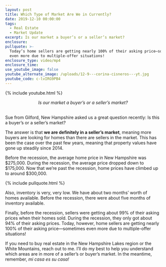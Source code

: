 ```yaml
---
layout: post
title: Which Type of Market Are We in Currently?
date: 2019-12-10 00:00:00
tags:
  - Real Estate
  - Market Update
excerpt: Is our market a buyer’s or a seller’s market?
enclosure:
pullquote: >-
  Today’s home sellers are getting nearly 100% of their asking price—sometimes
  even more due to multiple-offer situations!
enclosure_type: video/mp4
enclosure_time:
use_youtube_image: false
youtube_alternate_image: /uploads/12-9---corina-cisneros---yt.jpg
youtube_code: c-lvIRG9PB4
---
```


{% include youtube.html %}

<center><em>Is our market a buyer’s or a seller’s market?</em></center>

<br>Sue from Gilford, New Hampshire asked us a great question recently: Is this a buyer’s or a seller’s market?

The answer is that **we are definitely in a seller’s market**, meaning more buyers are looking for homes than there are sellers in the market. This has been the case over the past few years, meaning that property values have gone up steadily since 2014.

Before the recession, the average home price in New Hampshire was $275,000. During the recession, the average price dropped down to $175,000. Now that we’re past the recession, home prices have climbed up to around $300,000.

{% include pullquote.html %}

Also, inventory is very, very low. We have about two months’ worth of homes available. Before the recession, there were about five months of inventory available.

Finally, before the recession, sellers were getting about 99% of their asking prices when their homes sold. During the recession, they only got about 94% of their asking prices. Today, however, home sellers are getting nearly 100% of their asking price—sometimes even more due to multiple-offer situations\!

If you need to buy real estate in the New Hampshire Lakes region or the White Mountains, reach out to me. I’ll do my best to help you understand which areas are in more of a seller’s or buyer’s market. In the meantime, remember, *mi casa es su casa\!*